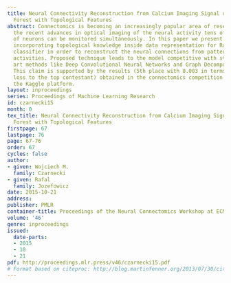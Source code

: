 ```yaml
---
title: Neural Connectivity Reconstruction from Calcium Imaging Signal using Random
  Forest with Topological Features
abstract: Connectomics is becoming an increasingly popular area of research. With
  the recent advances in optical imaging of the neural activity tens of thousands
  of neurons can be monitored simultaneously. In this paper we present a method of
  incorporating topological knowledge inside data representation for Random Forest
  classifier in order to reconstruct the neural connections from patterns of their
  activities. Proposed technique leads to the model competitive with state-of-the
  art methods like Deep Convolutional Neural Networks and Graph Decomposition techniques.
  This claim is supported by the results (5th place with 0.003 in terms of AUC ROC
  loss to the top contestant) obtained in the connectomics competition organized on
  the Kaggle platform.
layout: inproceedings
series: Proceedings of Machine Learning Research
id: czarnecki15
month: 0
tex_title: Neural Connectivity Reconstruction from Calcium Imaging Signal using Random
  Forest with Topological Features
firstpage: 67
lastpage: 76
page: 67-76
order: 67
cycles: false
author:
- given: Wojciech M.
  family: Czarnecki
- given: Rafal
  family: Jozefowicz
date: 2015-10-21
address: 
publisher: PMLR
container-title: Proceedings of the Neural Connectomics Workshop at ECML 2014
volume: '46'
genre: inproceedings
issued:
  date-parts:
  - 2015
  - 10
  - 21
pdf: http://proceedings.mlr.press/v46/czarnecki15.pdf
# Format based on citeproc: http://blog.martinfenner.org/2013/07/30/citeproc-yaml-for-bibliographies/
---
```

